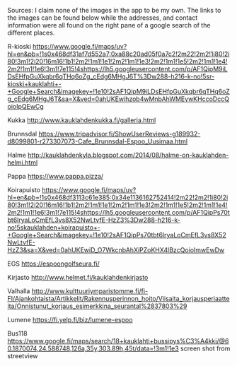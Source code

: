 Sources:
I claim none of the images in the app to be my own. The links to the images can be found below
while the addresses, and contact information were all found on the right pane of a google
search of the different places.

R-kioski
https://www.google.fi/maps/uv?hl=en&pb=!1s0x468df31af7d552a7:0xa88c20ad05f0a7c2!2m22!2m2!1i80!2i80!3m1!2i20!16m16!1b1!2m2!1m1!1e1!2m2!1m1!1e3!2m2!1m1!1e5!2m2!1m1!1e4!2m2!1m1!1e6!3m1!7e115!4shttps://lh5.googleusercontent.com/p/AF1QipM9iLDsEHfpGuXkqbr6qTHq6oZg_cEdg6MHgJ6T%3Dw288-h216-k-no!5sr-kioski+kauklahti+-+Google+Search&imagekey=!1e10!2sAF1QipM9iLDsEHfpGuXkqbr6qTHq6oZg_cEdg6MHgJ6T&sa=X&ved=0ahUKEwihzob4wMnbAhWMEywKHccoDccQoioIpQEwCg

Kukka
http://www.kauklahdenkukka.fi/galleria.html

Brunnsdal
https://www.tripadvisor.fi/ShowUserReviews-g189932-d8099801-r273307073-Cafe_Brunnsdal-Espoo_Uusimaa.html

Halme
http://kauklahdenkyla.blogspot.com/2014/08/halme-on-kauklahden-helmi.html

Pappa
https://www.pappa.pizza/

Koirapuisto
https://www.google.fi/maps/uv?hl=en&pb=!1s0x468df3113c61e385:0x34e1136162752414!2m22!2m2!1i80!2i80!3m1!2i20!16m16!1b1!2m2!1m1!1e1!2m2!1m1!1e3!2m2!1m1!1e5!2m2!1m1!1e4!2m2!1m1!1e6!3m1!7e115!4shttps://lh5.googleusercontent.com/p/AF1QipPs70tbt6lryaLoCmEfL3vs8X52NwLtvfE-HzZ3%3Dw288-h216-k-no!5skauklahden+koirapuisto+-+Google+Search&imagekey=!1e10!2sAF1QipPs70tbt6lryaLoCmEfL3vs8X52NwLtvfE-HzZ3&sa=X&ved=0ahUKEwiD_O7WkcnbAhXiPZoKHX4lBzcQoioImwEwDw

EGS
https://espoongolfseura.fi/

Kirjasto
http://www.helmet.fi/kauklahdenkirjasto

Valhalla
http://www.kulttuuriymparistomme.fi/fi-FI/Ajankohtaista/Artikkelit/Rakennusperinnon_hoito/Viisaita_korjausperiaatteita/Onnistunut_korjaus_esimerkkina_seurantal%2837803%29

Lumene
https://fi.yelp.fi/biz/lumene-espoo

Bus118
https://www.google.fi/maps/search/18+kauklahti+bussipys%C3%A4kki/@60.1870074,24.588748,126a,35y,303.89h,45t/data=!3m1!1e3
screen shot from streetview
